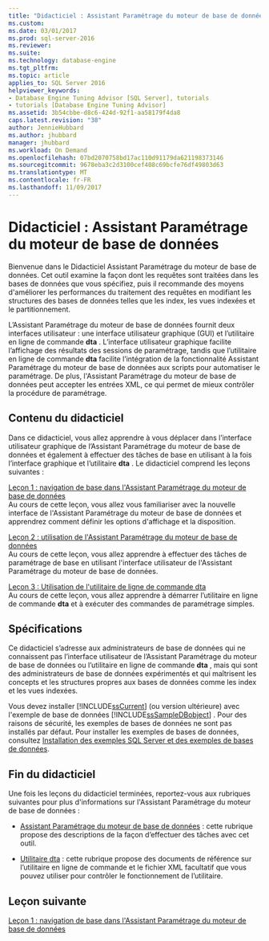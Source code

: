 ```yaml
---
title: "Didacticiel : Assistant Paramétrage du moteur de base de données | Documents Microsoft"
ms.custom: 
ms.date: 03/01/2017
ms.prod: sql-server-2016
ms.reviewer: 
ms.suite: 
ms.technology: database-engine
ms.tgt_pltfrm: 
ms.topic: article
applies_to: SQL Server 2016
helpviewer_keywords:
- Database Engine Tuning Advisor [SQL Server], tutorials
- tutorials [Database Engine Tuning Advisor]
ms.assetid: 3b54cbbe-d8c6-424d-92f1-aa58179f4da8
caps.latest.revision: "38"
author: JennieHubbard
ms.author: jhubbard
manager: jhubbard
ms.workload: On Demand
ms.openlocfilehash: 07bd2070758bd17ac110d91179da621198373146
ms.sourcegitcommit: 9678eba3c2d3100cef408c69bcfe76df49803d63
ms.translationtype: MT
ms.contentlocale: fr-FR
ms.lasthandoff: 11/09/2017
---
```

# <a name="tutorial-database-engine-tuning-advisor"></a>Didacticiel : Assistant Paramétrage du moteur de base de données
Bienvenue dans le Didacticiel Assistant Paramétrage du moteur de base de données. Cet outil examine la façon dont les requêtes sont traitées dans les bases de données que vous spécifiez, puis il recommande des moyens d'améliorer les performances du traitement des requêtes en modifiant les structures des bases de données telles que les index, les vues indexées et le partitionnement.  
  
L’Assistant Paramétrage du moteur de base de données fournit deux interfaces utilisateur : une interface utilisateur graphique (GUI) et l’utilitaire en ligne de commande **dta** . L’interface utilisateur graphique facilite l’affichage des résultats des sessions de paramétrage, tandis que l’utilitaire en ligne de commande **dta** facilite l’intégration de la fonctionnalité Assistant Paramétrage du moteur de base de données aux scripts pour automatiser le paramétrage. De plus, l'Assistant Paramétrage du moteur de base de données peut accepter les entrées XML, ce qui permet de mieux contrôler la procédure de paramétrage.  
  
## <a name="what-you-will-learn"></a>Contenu du didacticiel  
Dans ce didacticiel, vous allez apprendre à vous déplacer dans l’interface utilisateur graphique de l’Assistant Paramétrage du moteur de base de données et également à effectuer des tâches de base en utilisant à la fois l’interface graphique et l’utilitaire **dta** . Le didacticiel comprend les leçons suivantes :  
  
[Leçon 1 : navigation de base dans l'Assistant Paramétrage du moteur de base de données](../../tools/dta/lesson-1-basic-navigation-in-database-engine-tuning-advisor.md)  
Au cours de cette leçon, vous allez vous familiariser avec la nouvelle interface de l'Assistant Paramétrage du moteur de base de données et apprendrez comment définir les options d'affichage et la disposition.  
  
[Leçon 2 : utilisation de l'Assistant Paramétrage du moteur de base de données](../../tools/dta/lesson-2-using-database-engine-tuning-advisor.md)  
Au cours de cette leçon, vous allez apprendre à effectuer des tâches de paramétrage de base en utilisant l'interface utilisateur de l'Assistant Paramétrage du moteur de base de données.  
  
[Leçon 3 : Utilisation de l'utilitaire de ligne de commande dta](../../tools/dta/lesson-3-using-the-dta-command-prompt-utility.md)  
Au cours de cette leçon, vous allez apprendre à démarrer l’utilitaire en ligne de commande **dta** et à exécuter des commandes de paramétrage simples.  
  
## <a name="requirements"></a>Spécifications  
Ce didacticiel s’adresse aux administrateurs de base de données qui ne connaissent pas l’interface utilisateur de l’Assistant Paramétrage du moteur de base de données ou l’utilitaire en ligne de commande **dta** , mais qui sont des administrateurs de base de données expérimentés et qui maîtrisent les concepts et les structures propres aux bases de données comme les index et les vues indexées.  
  
Vous devez installer [!INCLUDE[ssCurrent](../../includes/sscurrent-md.md)] (ou version ultérieure) avec l'exemple de base de données [!INCLUDE[ssSampleDBobject](../../includes/sssampledbobject-md.md)] . Pour des raisons de sécurité, les exemples de bases de données ne sont pas installés par défaut. Pour installer les exemples de bases de données, consultez [Installation des exemples SQL Server et des exemples de bases de données](http://sqlserversamples.codeplex.com).  
  
## <a name="after-you-finish-this-tutorial"></a>Fin du didacticiel  
Une fois les leçons du didacticiel terminées, reportez-vous aux rubriques suivantes pour plus d'informations sur l'Assistant Paramétrage du moteur de base de données :  
  
-   [Assistant Paramétrage du moteur de base de données](../../relational-databases/performance/database-engine-tuning-advisor.md) : cette rubrique propose des descriptions de la façon d’effectuer des tâches avec cet outil.  
  
-   [Utilitaire dta](../../tools/dta/dta-utility.md) : cette rubrique propose des documents de référence sur l’utilitaire en ligne de commande et le fichier XML facultatif que vous pouvez utiliser pour contrôler le fonctionnement de l’utilitaire.  
  
## <a name="next-lesson"></a>Leçon suivante  
[Leçon 1 : navigation de base dans l'Assistant Paramétrage du moteur de base de données](../../tools/dta/lesson-1-basic-navigation-in-database-engine-tuning-advisor.md)  
  
  
  

